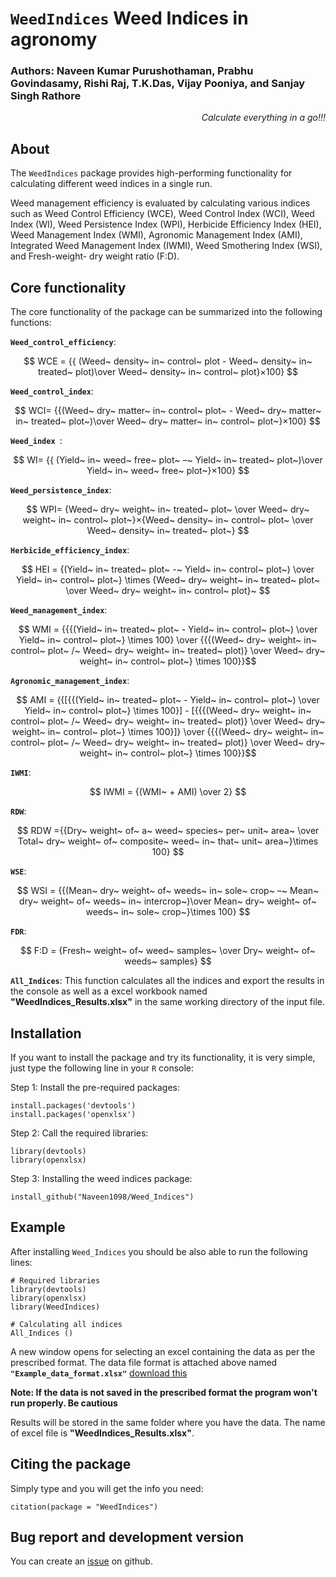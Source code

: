 # `WeedIndices` Weed Indices in agronomy
<!-- badges: start -->
### Authors: Naveen Kumar Purushothaman, Prabhu Govindasamy, Rishi Raj, T.K.Das, Vijay Pooniya, and Sanjay Singh Rathore
<!-- badges: end -->
<em><p align="right"> Calculate everything in a go!!! </p></em>

## About
The `WeedIndices` package provides high-performing functionality for 
calculating different weed indices in a single run.

Weed management efficiency is evaluated by calculating various indices such as Weed Control Efficiency (WCE), 
Weed Control Index (WCI), Weed Index (WI), Weed Persistence Index (WPI), Herbicide Efficiency Index (HEI), 
Weed Management Index (WMI), Agronomic Management Index (AMI), Integrated Weed Management Index (IWMI), 
Weed Smothering Index (WSI), and Fresh-weight- dry weight ratio (F:D). 

## Core functionality 

The core functionality of the package can be summarized into the following 
functions:
  
__`Weed_control_efficiency`__:

$$ WCE = {{ (Weed~ density~ in~ control~ plot - Weed~ density~ in~ treated~ plot)\over Weed~ density~ in~ control~ plot}×100} $$

__`Weed_control_index`__:

$$ WCI=  {{(Weed~ dry~ matter~ in~ control~ plot~ - Weed~ dry~ matter~ in~ treated~ plot~)\over Weed~ dry~ matter~ in~ control~ plot~}×100} $$

__`Weed_index `__:

$$ WI= {{ (Yield~ in~ weed~ free~ plot~ –~ Yield~ in~ treated~ plot~)\over Yield~ in~ weed~ free~ plot~}×100} $$

__`Weed_persistence_index`__:

$$ WPI=  {Weed~ dry~ weight~ in~ treated~ plot~ \over Weed~ dry~ weight~ in~ control~ plot~}×{Weed~ density~ in~ control~ plot~ \over Weed~ density~ in~ treated~ plot~} $$

__`Herbicide_efficiency_index`__:

$$ HEI = {(Yield~ in~ treated~ plot~ -~ Yield~ in~ control~ plot~) \over Yield~ in~ control~ plot~} \times {Weed~ dry~ weight~ in~ treated~ plot~ \over Weed~ dry~ weight~ in~ control~ plot}~ $$

__`Weed_management_index`__:

$$ WMI = {{{(Yield~ in~ treated~ plot~ - Yield~ in~ control~ plot~) \over Yield~ in~ control~ plot~} \times 100} \over {{{(Weed~ dry~ weight~ in~ control~ plot~ /~ Weed~ dry~ weight~ in~ treated~ plot)} \over Weed~ dry~ weight~ in~ control~ plot~} \times 100}}$$

__`Agronomic_management_index`__:
```math
 AMI = {{[{{(Yield~ in~ treated~ plot~ - Yield~ in~ control~ plot~) \over Yield~ in~ control~ plot~} \times 100}] - [{{{(Weed~ dry~ weight~ in~ control~ plot~ /~ Weed~ dry~ weight~ in~ treated~ plot)} \over Weed~ dry~ weight~ in~ control~ plot~} \times 100}]} 
\over {{{(Weed~ dry~ weight~ in~ control~ plot~ /~ Weed~ dry~ weight~ in~ treated~ plot)} \over Weed~ dry~ weight~ in~ control~ plot~} \times 100}}
```
__`IWMI`__:

$$ IWMI = {(WMI~ + AMI) \over 2} $$

__`RDW`__:

$$ RDW ={{Dry~ weight~ of~ a~ weed~ species~ per~ unit~ area~ \over Total~ dry~ weight~ of~ composite~ weed~ in~ that~ unit~ area~}\times 100} $$

__`WSE`__:

$$ WSI = {{(Mean~ dry~ weight~ of~ weeds~ in~ sole~ crop~ –~  Mean~ dry~ weight~ of~ weeds~ in~ intercrop~)\over Mean~ dry~ weight~ of~ weeds~ in~ sole~ crop~}\times 100} $$

__`FDR`__:

$$ F:D = {Fresh~ weight~ of~ weed~ samples~ \over Dry~ weight~ of~ weeds~ samples} $$

__`All_Indices`__: This function calculates all the indices and export the results in the console as well as a excel workbook named **"WeedIndices_Results.xlsx"** in the same working directory of the input file.


## Installation 
If you want to install the package and try its functionality, it is very simple,
just type the following line in your `R` console:

Step 1: Install the pre-required packages: 
```
install.packages('devtools')
install.packages('openxlsx')
```
Step 2: Call the required libraries: 
```
library(devtools)
library(openxlsx)
```
Step 3: Installing the weed indices package: 
```
install_github("Naveen1098/Weed_Indices")
```
## Example 
After installing `Weed_Indices` you should be also able to run the following lines:
```
# Required libraries
library(devtools)
library(openxlsx)
library(WeedIndices)

# Calculating all indices
All_Indices () 
```
A new window opens for selecting an excel containing the data as per the prescribed format. 
The data file format is attached above named __`"Example_data_format.xlsx"`__ [download this](files/file.csv)

**Note: If the data is not saved in the prescribed format the program won't run properly. Be cautious**

Results will be stored in the same folder where you have the data. The name of excel file is **"WeedIndices_Results.xlsx"**.

## Citing the package
Simply type and you will get the info you need:
```
citation(package = "WeedIndices")
```
## Bug report and development version

You can create an [issue](https://github.com/Naveen1098/Weed_Indices/issues) on github. 
